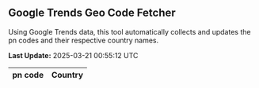 
## Google Trends Geo Code Fetcher

Using Google Trends data, this tool automatically collects and updates the pn codes and their respective country names.

**Last Update:** 2025-03-21 00:55:12 UTC

| pn code | Country |
|---------|---------|
